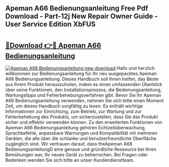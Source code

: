 ## Apeman A66 Bedienungsanleitung Free Pdf Download - Part-12j New Repair Owner Guide - User Service Edition XbFUS

# <h2><a href="http://df5s65t.blite.top/?on=Apeman+A66+Bedienungsanleitung">🔗Download 👉🔴 Apeman A66 Bedienungsanleitung</a></h2>

[![Apeman A66 Bedienungsanleitung new download](https://i.imgur.com/lujVjoI.png)](http://df5s65t.blite.top/?on=Apeman+A66+Bedienungsanleitung)
Hallo und herzlich willkommen zur Bedienungsanleitung für Ihr neu ausgepacktes Apeman A66 Bedienungsanleitung. Dieses Handbuch soll Ihnen helfen, das Beste aus Ihrem Produkt herauszuholen, indem es einen umfassenden Überblick über seine Funktionen, den Installationsprozess, die Bedienungsanleitung, Wartungstipps und Fehlerbehebungsverfahren gibt. Bevor Sie Ihr Apeman A66 Bedienungsanleitung verwenden, nehmen Sie sich bitte einen Moment Zeit, um dieses Handbuch sorgfältig zu lesen. Es enthält wichtige Informationen zur Einrichtung, zum Betrieb, zur Wartung und zur Fehlerbehebung des Produkts, um sicherzustellen, dass Sie das Produkt sicher und effektiv verwenden können. Zu den erweiterten Funktionen von Apeman A66 Bedienungsanleitung gehören Echtzeitüberwachung, Sprachbefehle, anpassbare Warnungen und Kompatibilität mit mehreren Geräten, die alle über die schlanke und benutzerfreundliche Oberfläche zugänglich sind. Wir vertrauen darauf, dass theApeman A66 BedienungsanleitungD eine genaue und gründliche Ressource bei Ihren Bemühungen war, Ihr neues Gerät zu beherrschen. Bei Fragen oder Bedenken wenden Sie sich bitte an unser Kundendienstteam.
